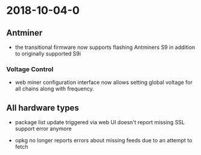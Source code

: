 # 2018-10-04-0

## Antminer
- the transitional firmware now supports flashing Antminers S9 in addition to originally supported S9i

### Voltage Control
- web miner configuration interface now allows setting global voltage
  for all chains along with frequency.

## All hardware types

- package list update triggered via web UI doesn't report missing SSL
support error anymore

- opkg no longer reports errors about missing feeds due to an attempt to fetch
